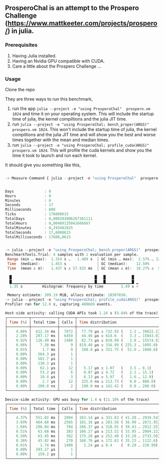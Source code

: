 ## ProsperoChal is an attempt to the Prospero Challenge (https://www.mattkeeter.com/projects/prospero/) in julia.

### Prerequisites
1. Having Julia installed.
2. Having an Nvidia GPU compatible with CUDA.
3. Care a little about the Prospero Challenge ...

### Usage
Clone the repo

They are three ways to run this benchmark, 
1. run the app `julia --project -e "using ProsperoChal"  prospero.vm 1024` and time it on your operating system. This will include the startup time of julia, the kernel compiltions and the julia JIT time.
2. run `julia --project -e "using ProsperoChal; bench_proper(ARGS)"  prospero.vm 1024`. This won't include the startup time of julia, the kernel compiltions and the julia JIT time and will show you the best and worse times together with the mean and median times.
3. run `julia --project -e "using ProsperoChal; profile_cuda(ARGS)"  prospero.vm 1024`. This will profile the cuda kernels and show you the time it took to launch and run each kernel.

It should give you something like this,
```julia

-> Measure-Command { julia --project -e "using ProsperoChal"  prospero.vm 1024}


Days              : 0
Hours             : 0
Minutes           : 0
Seconds           : 17
Milliseconds      : 608
Ticks             : 176088615
TotalDays         : 0,000203806267361111
TotalHours        : 0,00489135041666667
TotalMinutes      : 0,293481025
TotalSeconds      : 17,6088615
TotalMilliseconds : 17608,8615


-> julia --project -e "using ProsperoChal; bench_proper(ARGS)"  prospero.vm 1024
BenchmarkTools.Trial: 4 samples with 1 evaluation per sample.
 Range (min … max):  1.354 s …   1.489 s  ┊ GC (min … max):  2.57% … 12.64%
 Time  (median):     1.453 s              ┊ GC (median):    12.50%
 Time  (mean ± σ):   1.437 s ± 57.925 ms  ┊ GC (mean ± σ):  10.27% ±  5.06%

  █                                      █   █            █  
  █▁▁▁▁▁▁▁▁▁▁▁▁▁▁▁▁▁▁▁▁▁▁▁▁▁▁▁▁▁▁▁▁▁▁▁▁▁▁█▁▁▁█▁▁▁▁▁▁▁▁▁▁▁▁█ ▁
  1.35 s         Histogram: frequency by time        1.49 s <

 Memory estimate: 209.19 MiB, allocs estimate: 10307650.
-> julia --project -e "using ProsperoChal; profile_cuda(ARGS)"  prospero.vm 1024
Profiler ran for 12.6 s, capturing 480669 events.

Host-side activity: calling CUDA APIs took 1.24 s (9.84% of the trace)
┌──────────┬────────────┬───────┬───────────────────────────────────────┬─────────────────────────┐
│ Time (%) │ Total time │ Calls │ Time distribution                     │ Name                    │
├──────────┼────────────┼───────┼───────────────────────────────────────┼─────────────────────────┤
│    4.86% │  612.34 ms │  7872 │  77.79 µs ± 732.93 (   1.2 ‥ 39622.2) │ cuMemAllocFromPoolAsync │
│    2.28% │  287.17 ms │  6459 │  44.46 µs ± 614.6  (   3.3 ‥ 15843.0) │ cuLaunchKernel          │
│    0.92% │  116.49 ms │  1408 │  82.73 µs ± 810.99 (   2.8 ‥ 15574.8) │ cuMemcpyHtoDAsync       │
│    0.06% │    7.38 ms │     9 │ 819.48 µs ± 316.99 ( 225.3 ‥ 1095.0)  │ cuModuleLoadDataEx      │
│    0.01% │     1.7 ms │     9 │  188.8 µs ± 331.75 (  51.6 ‥ 1068.6)  │ cuModuleGetFunction     │
│    0.00% │   564.3 µs │     1 │                                       │ cuMemcpyDtoHAsync       │
│    0.00% │   501.7 µs │     1 │                                       │ cuMemHostAlloc          │
│    0.00% │   130.3 µs │     1 │                                       │ cuMemPoolTrimTo         │
│    0.00% │    62.1 µs │    12 │   5.17 µs ± 1.07   (   3.5 ‥ 8.1)     │ cuCtxSynchronize        │
│    0.00% │    53.2 µs │     6 │   8.87 µs ± 4.72   (   2.1 ‥ 15.1)    │ cuMemGetInfo            │
│    0.00% │    18.4 µs │     3 │   6.13 µs ± 5.97   (   1.6 ‥ 12.9)    │ cuStreamSynchronize     │
│    0.00% │     2.7 µs │    12 │  225.0 ns ± 213.73 (   0.0 ‥ 800.0)   │ cuMemPoolGetAttribute   │
│    0.00% │   200.0 ns │     2 │  100.0 ns ± 141.42 (   0.0 ‥ 200.0)   │ cuDeviceGetCount        │
└──────────┴────────────┴───────┴───────────────────────────────────────┴─────────────────────────┘

Device-side activity: GPU was busy for 1.4 s (11.10% of the trace)
┌──────────┬────────────┬───────┬───────────────────────────────────────┬─────────────────────────────────────────────────────────────────────────────────────────────────────────────────────────────
│ Time (%) │ Total time │ Calls │ Time distribution                     │ Name                                                                                                                       ⋯
├──────────┼────────────┼───────┼───────────────────────────────────────┼─────────────────────────────────────────────────────────────────────────────────────────────────────────────────────────────
│    4.37% │  551.02 ms │  2094 │ 263.14 µs ± 331.63 ( 41.28 ‥ 2934.54) │ gpu_broadcast_kernel_cartesian(CompilerMetadata<DynamicSize, DynamicCheck, void, CartesianIndices<2, Tuple<OneTo<Int64>, O ⋯
│    3.69% │  464.68 ms │  2565 │ 181.16 µs ± 283.58 ( 36.99 ‥ 2671.95) │ gpu_broadcast_kernel_cartesian(CompilerMetadata<DynamicSize, DynamicCheck, void, CartesianIndices<2, Tuple<OneTo<Int64>, O ⋯
│    1.66% │  208.84 ms │   784 │ 266.37 µs ± 318.91 ( 38.43 ‥ 2912.55) │ gpu_broadcast_kernel_cartesian(CompilerMetadata<DynamicSize, DynamicCheck, void, CartesianIndices<2, Tuple<OneTo<Int64>, O ⋯
│    0.51% │   63.68 ms │   383 │ 166.27 µs ± 213.52 ( 33.95 ‥ 2004.22) │ gpu_broadcast_kernel_cartesian(CompilerMetadata<DynamicSize, DynamicCheck, void, CartesianIndices<2, Tuple<OneTo<Int64>, O ⋯
│    0.50% │   63.45 ms │   362 │ 175.28 µs ± 252.48 ( 33.28 ‥ 2733.58) │ gpu_broadcast_kernel_cartesian(CompilerMetadata<DynamicSize, DynamicCheck, void, CartesianIndices<2, Tuple<OneTo<Int64>, O ⋯
│    0.36% │   45.02 ms │   270 │ 166.76 µs ± 172.62 ( 35.23 ‥ 1122.6)  │ gpu_broadcast_kernel_cartesian(CompilerMetadata<DynamicSize, DynamicCheck, void, CartesianIndices<2, Tuple<OneTo<Int64>, O ⋯
│    0.01% │    1.74 ms │  1408 │   1.24 µs ± 8.4    (  0.29 ‥ 220.99)  │ [copy pageable to device memory]                                                                                           ⋯
│    0.00% │  293.27 µs │     1 │                                       │ gpu_broadcast_kernel_cartesian(CompilerMetadata<DynamicSize, DynamicCheck, void, CartesianIndices<2, Tuple<OneTo<Int64>, O ⋯
│    0.00% │   159.2 µs │     1 │                                       │ [copy device to pageable memory]                                                                                           ⋯
└──────────┴────────────┴───────┴───────────────────────────────────────┴─────────────────────────────────────────────────────────────────────────────────────────────────────────────────────────────
                         
```
